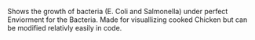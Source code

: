 Shows the growth of bacteria (E. Coli and Salmonella) under perfect Enviorment for the Bacteria.
Made for visuallizing cooked Chicken but can be modified relativly easily in code.

